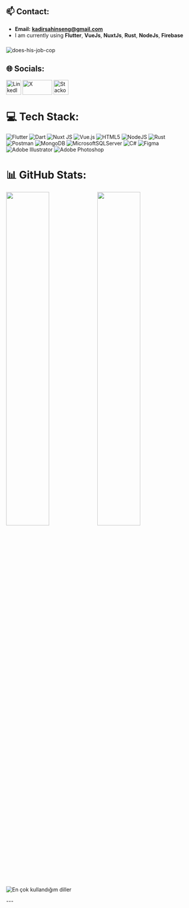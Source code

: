## 📫 Contact:
- **Email:** **kadirsahinseng@gmail.com**
- I am currently using **Flutter**, **VueJs**, **NuxtJs**, **Rust**, **NodeJs**, **Firebase**
###
![does-his-job-cop](https://github.com/user-attachments/assets/20e8d47a-a786-4c46-8cb8-cf56a27b87d4)


## 🌐 Socials:
<a href="https://linkedin.com/in/kadir-şahin-519055220" target="blank"><img align="center" src="https://www.vectorlogo.zone/logos/linkedin/linkedin-icon.svg" alt="LinkedIn" height="40" width="40" /></a>
<a href="https://twitter.com/KadirSahin_29" target="blank"><img align="center" src="https://www.vectorlogo.zone/logos/x/x-ar21.svg" alt="X" height="40" width="80" /></a>
<a href="https://stackoverflow.com/users/17343467/aesbarant" target="blank"><img align="center" src="https://www.vectorlogo.zone/logos/stackoverflow/stackoverflow-icon.svg" alt="Stackoverflow" height="40" width="40" /></a>

# 💻 Tech Stack:
![Flutter](https://img.shields.io/badge/Flutter-%2302569B.svg?style=for-the-badge&logo=Flutter&logoColor=white) ![Dart](https://img.shields.io/badge/dart-%230175C2.svg?style=for-the-badge&logo=dart&logoColor=white) ![Nuxt JS](https://img.shields.io/badge/Nuxt-002E3B?style=for-the-badge&logo=nuxt.js&logoColor=#00DC82) ![Vue.js](https://img.shields.io/badge/vue.js-%2335495e.svg?style=for-the-badge&logo=vuedotjs&logoColor=%234FC08D) ![HTML5](https://img.shields.io/badge/html5-%23E34F26.svg?style=for-the-badge&logo=html5&logoColor=white) ![NodeJS](https://img.shields.io/badge/node.js-6DA55F?style=for-the-badge&logo=node.js&logoColor=white) ![Rust](https://img.shields.io/badge/rust-%23000000.svg?style=for-the-badge&logo=rust&logoColor=white) ![Postman](https://img.shields.io/badge/Postman-FF6C37?style=for-the-badge&logo=postman&logoColor=white) ![MongoDB](https://img.shields.io/badge/MongoDB-%234ea94b.svg?style=for-the-badge&logo=mongodb&logoColor=white) ![MicrosoftSQLServer](https://img.shields.io/badge/Microsoft%20SQL%20Server-CC2927?style=for-the-badge&logo=microsoft%20sql%20server&logoColor=white) ![C#](https://img.shields.io/badge/c%23-%23239120.svg?style=for-the-badge&logo=csharp&logoColor=white) ![Figma](https://img.shields.io/badge/figma-%23F24E1E.svg?style=for-the-badge&logo=figma&logoColor=white) ![Adobe Illustrator](https://img.shields.io/badge/adobe%20illustrator-%23FF9A00.svg?style=for-the-badge&logo=adobe%20illustrator&logoColor=white) ![Adobe Photoshop](https://img.shields.io/badge/adobe%20photoshop-%2331A8FF.svg?style=for-the-badge&logo=adobe%20photoshop&logoColor=white)
# 📊 GitHub Stats:
<p align="left">
  <img width="48%" src="https://github-readme-stats.vercel.app/api?username=AesBiarenti&show_icons=true&theme=aura&hide_border=false&" />
  <img width="48%" src="https://github-readme-streak-stats.herokuapp.com/?user=AesBiarenti&theme=aura&hide_border=false&" />
   <img src="https://github-readme-stats.vercel.app/api/top-langs/?username=AesBiarenti&layout=compact&theme=aura&hide_border=false&" alt="En çok kullandığım diller" />
</p>
---


<!-- Proudly created with GPRM ( https://gprm.itsvg.in ) -->

